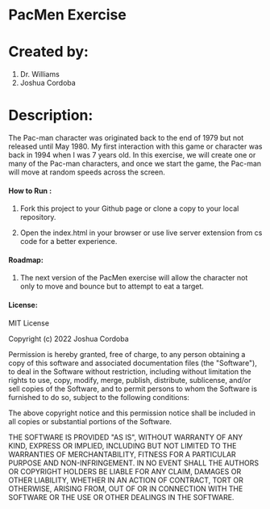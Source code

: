 # PacMen Exercise

# Created by:

1. Dr. Williams
2. Joshua Cordoba

# Description:

The Pac-man character was originated back to the end of 1979 but not released until May 1980.
My first interaction with this game or character was back in 1994 when I was 7 years old.
In this exercise, we will create one or many of the Pac-man characters, and once we start the game,
the Pac-man will move at random speeds across the screen.

#### How to Run :

1. Fork this project to your Github page or clone a copy to your local repository.

2. Open the index.html in your browser or use live server extension from cs code for a better experience.

#### Roadmap:

1. The next version of the PacMen exercise will allow the character not only to move and bounce but to attempt to eat a target.
   <br/>

#### License:

MIT License

Copyright (c) 2022 Joshua Cordoba

Permission is hereby granted, free of charge, to any person obtaining a copy of this software and associated documentation files (the "Software"), to deal in the Software without restriction, including without limitation the rights to use, copy, modify, merge, publish, distribute, sublicense, and/or sell copies of the Software, and to permit persons to whom the Software is furnished to do so, subject to the following conditions:

The above copyright notice and this permission notice shall be included in all copies or substantial portions of the Software.

THE SOFTWARE IS PROVIDED "AS IS", WITHOUT WARRANTY OF ANY KIND, EXPRESS OR IMPLIED, INCLUDING BUT NOT LIMITED TO THE WARRANTIES OF MERCHANTABILITY, FITNESS FOR A PARTICULAR PURPOSE AND NON-INFRINGEMENT. IN NO EVENT SHALL THE AUTHORS OR COPYRIGHT HOLDERS BE LIABLE FOR ANY CLAIM, DAMAGES OR OTHER LIABILITY, WHETHER IN AN ACTION OF CONTRACT, TORT OR OTHERWISE, ARISING FROM, OUT OF OR IN CONNECTION WITH THE SOFTWARE OR THE USE OR OTHER DEALINGS IN THE SOFTWARE.
